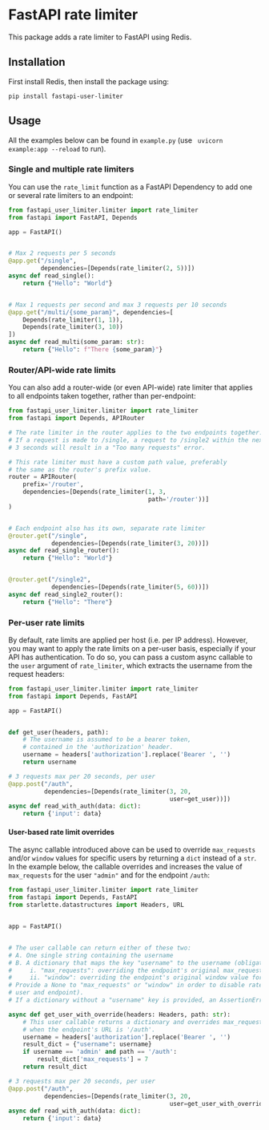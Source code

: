 # FastAPI rate limiter

This package adds a rate limiter to FastAPI using Redis.

## Installation

First install Redis, then install the package using:
```
pip install fastapi-user-limiter
```

## Usage

All the examples below can be found in `example.py` (use ` uvicorn example:app --reload` to run).

### Single and multiple rate limiters

You can use the `rate_limit` function as a FastAPI Dependency to add one or several rate limiters to an endpoint:

```python
from fastapi_user_limiter.limiter import rate_limiter
from fastapi import FastAPI, Depends

app = FastAPI()


# Max 2 requests per 5 seconds
@app.get("/single",
         dependencies=[Depends(rate_limiter(2, 5))])
async def read_single():
    return {"Hello": "World"}


# Max 1 requests per second and max 3 requests per 10 seconds
@app.get("/multi/{some_param}", dependencies=[
    Depends(rate_limiter(1, 1)),
    Depends(rate_limiter(3, 10))
])
async def read_multi(some_param: str):
    return {"Hello": f"There {some_param}"}
```

### Router/API-wide rate limits

You can also add a router-wide (or even API-wide) rate limiter that applies to all endpoints taken together,
rather than per-endpoint:

```python
from fastapi_user_limiter.limiter import rate_limiter
from fastapi import Depends, APIRouter

# The rate limiter in the router applies to the two endpoints together.
# If a request is made to /single, a request to /single2 within the next 
# 3 seconds will result in a "Too many requests" error.

# This rate limiter must have a custom path value, preferably 
# the same as the router's prefix value.
router = APIRouter(
    prefix='/router',
    dependencies=[Depends(rate_limiter(1, 3,
                                       path='/router'))]
)


# Each endpoint also has its own, separate rate limiter
@router.get("/single",
            dependencies=[Depends(rate_limiter(3, 20))])
async def read_single_router():
    return {"Hello": "World"}


@router.get("/single2",
            dependencies=[Depends(rate_limiter(5, 60))])
async def read_single2_router():
    return {"Hello": "There"}
```

### Per-user rate limits

By default, rate limits are applied per host (i.e. per IP address). However, 
you may want to apply the rate limits on a per-user basis, especially if your
API has authentication. To do so, you can pass a custom async callable to the
`user` argument of `rate_limiter`, which extracts the username from the request
headers:

```python
from fastapi_user_limiter.limiter import rate_limiter
from fastapi import Depends, FastAPI

app = FastAPI()


def get_user(headers, path):
    # The username is assumed to be a bearer token,
    # contained in the 'authorization' header.
    username = headers['authorization'].replace('Bearer ', '')
    return username

# 3 requests max per 20 seconds, per user
@app.post("/auth",
          dependencies=[Depends(rate_limiter(3, 20,
                                             user=get_user))])
async def read_with_auth(data: dict):
    return {'input': data}
```

#### User-based rate limit overrides
The async callable introduced above can be used to override `max_requests`
and/or `window` values for specific users by returning a `dict` instead of
a `str`. In the example below, the callable overrides and increases the 
value of `max_requests` for the user `"admin"` and for the endpoint
`/auth`:


```python
from fastapi_user_limiter.limiter import rate_limiter
from fastapi import Depends, FastAPI
from starlette.datastructures import Headers, URL


app = FastAPI()


# The user callable can return either of these two:
# A. One single string containing the username
# B. A dictionary that maps the key "username" to the username (obligatory), plus two optional keys:
#     i. "max_requests": overriding the endpoint's original max_requests value for this particular user
#     ii. "window": overriding the endpoint's original window value for this particular user
# Provide a None to "max_requests" or "window" in order to disable rate limiting (for the given
# user and endpoint).
# If a dictionary without a "username" key is provided, an AssertionError is raised.

async def get_user_with_override(headers: Headers, path: str):
    # This user callable returns a dictionary and overrides max_requests for the user "admin"
    # when the endpoint's URL is '/auth'.
    username = headers['authorization'].replace('Bearer ', '')
    result_dict = {"username": username}
    if username == 'admin' and path == '/auth':
        result_dict['max_requests'] = 7
    return result_dict

# 3 requests max per 20 seconds, per user
@app.post("/auth",
          dependencies=[Depends(rate_limiter(3, 20,
                                             user=get_user_with_override))])
async def read_with_auth(data: dict):
    return {'input': data}
```

